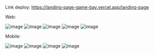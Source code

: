 Link deploy: https://landing-page-game-bay.vercel.app/landing-page

Web:

 ![image](https://github.com/user-attachments/assets/09ea70b7-164c-4db8-b089-3eb4466c0ac1)
 ![image](https://github.com/user-attachments/assets/039607c6-123d-425d-b56e-ae1641a2b125)
![image](https://github.com/user-attachments/assets/55153d77-9e22-4b4c-b7eb-7b20ae1ea846)
![image](https://github.com/user-attachments/assets/1c2ddbfc-03c8-4e7a-9116-d11a6a094477)
 ![image](https://github.com/user-attachments/assets/229e7d37-ca08-477b-a9a6-46559d1a51e9)

Mobile: 

![image](https://github.com/user-attachments/assets/b8a4a62b-63db-41d7-b686-4a51d404b692)
![image](https://github.com/user-attachments/assets/83f71420-5944-4ff5-9b29-5d3c15932335)
![image](https://github.com/user-attachments/assets/b636ba33-60ee-439f-9f27-1cfda6092b5a)
![image](https://github.com/user-attachments/assets/cd779ee4-78fc-47dd-a0d8-acd27c55cf0c)






